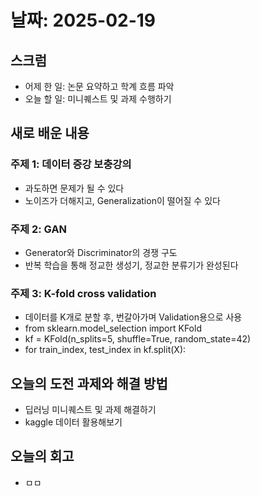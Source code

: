 # 날짜: 2025-02-19

## 스크럼
- 어제 한 일: 논문 요약하고 학계 흐름 파악
- 오늘 할 일: 미니퀘스트 및 과제 수행하기

## 새로 배운 내용
### 주제 1: 데이터 증강 보충강의
- 과도하면 문제가 될 수 있다
- 노이즈가 더해지고, Generalization이 떨어질 수 있다

### 주제 2: GAN
- Generator와 Discriminator의 경쟁 구도
- 반복 학습을 통해 정교한 생성기, 정교한 분류기가 완성된다

### 주제 3: K-fold cross validation
- 데이터를 K개로 분할 후, 번갈아가며 Validation용으로 사용
- from sklearn.model_selection import KFold
- kf = KFold(n_splits=5, shuffle=True, random_state=42)
- for train_index, test_index in kf.split(X):

## 오늘의 도전 과제와 해결 방법
- 딥러닝 미니퀘스트 및 과제 해결하기
- kaggle 데이터 활용해보기

## 오늘의 회고
- ㅁㅁ

